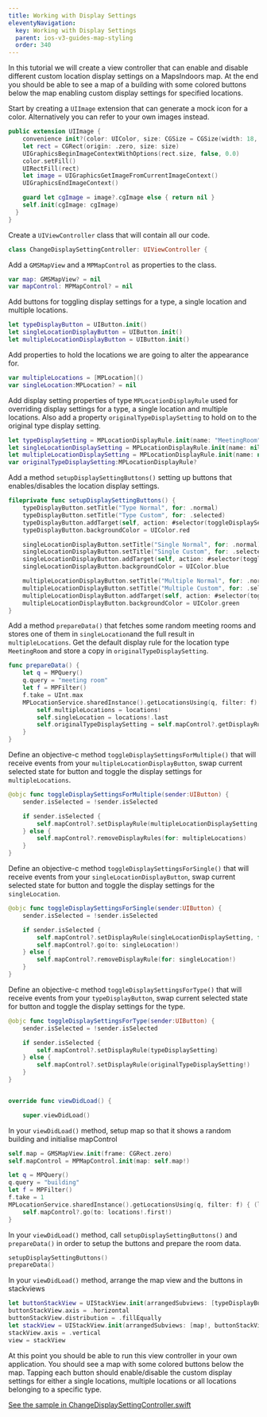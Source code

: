 ```yaml
---
title: Working with Display Settings
eleventyNavigation:
  key: Working with Display Settings
  parent: ios-v3-guides-map-styling
  order: 340
---
```


In this tutorial we will create a view controller that can enable and disable different custom location display settings on a MapsIndoors map. At the end you should be able to see a map of a building with some colored buttons below the map enabling custom display settings for specified locations.

Start by creating a `UIImage` extension that can generate a mock icon for a color. Alternatively you can refer to your own images instead.

```swift
public extension UIImage {
    convenience init?(color: UIColor, size: CGSize = CGSize(width: 18, height: 18)) {
    let rect = CGRect(origin: .zero, size: size)
    UIGraphicsBeginImageContextWithOptions(rect.size, false, 0.0)
    color.setFill()
    UIRectFill(rect)
    let image = UIGraphicsGetImageFromCurrentImageContext()
    UIGraphicsEndImageContext()

    guard let cgImage = image?.cgImage else { return nil }
    self.init(cgImage: cgImage)
  }
}
```

Create a `UIViewController` class that will contain all our code.

```swift
class ChangeDisplaySettingController: UIViewController {
```

Add a `GMSMapView` and a `MPMapControl` as properties to the class.

```swift
var map: GMSMapView? = nil
var mapControl: MPMapControl? = nil
```

Add buttons for toggling display settings for a type, a single location and multiple locations.

```swift
let typeDisplayButton = UIButton.init()
let singleLocationDisplayButton = UIButton.init()
let multipleLocationDisplayButton = UIButton.init()
```

Add properties to hold the locations we are going to alter the appearance for.

```swift
var multipleLocations = [MPLocation]()
var singleLocation:MPLocation? = nil
```

Add display setting properties of type `MPLocationDisplayRule` used for overriding display settings for a type, a single location and multiple locations. Also add a property `originalTypeDisplaySetting` to hold on to the original type display setting.

```swift
let typeDisplaySetting = MPLocationDisplayRule.init(name: "MeetingRoom", andIcon: UIImage.init(color: UIColor.red), andZoomLevelOn: 15)!
let singleLocationDisplaySetting = MPLocationDisplayRule.init(name: nil, andIcon: UIImage.init(color: UIColor.blue), andZoomLevelOn: 15)!
let multipleLocationDisplaySetting = MPLocationDisplayRule.init(name: nil, andIcon: UIImage.init(color: UIColor.green), andZoomLevelOn: 15)!
var originalTypeDisplaySetting:MPLocationDisplayRule?
```

Add a method `setupDisplaySettingButtons()` setting up buttons that enables/disables the location display settings.

```swift
fileprivate func setupDisplaySettingButtons() {
    typeDisplayButton.setTitle("Type Normal", for: .normal)
    typeDisplayButton.setTitle("Type Custom", for: .selected)
    typeDisplayButton.addTarget(self, action: #selector(toggleDisplaySettingsForType), for: .touchUpInside)
    typeDisplayButton.backgroundColor = UIColor.red

    singleLocationDisplayButton.setTitle("Single Normal", for: .normal)
    singleLocationDisplayButton.setTitle("Single Custom", for: .selected)
    singleLocationDisplayButton.addTarget(self, action: #selector(toggleDisplaySettingsForSingle), for: .touchUpInside)
    singleLocationDisplayButton.backgroundColor = UIColor.blue

    multipleLocationDisplayButton.setTitle("Multiple Normal", for: .normal)
    multipleLocationDisplayButton.setTitle("Multiple Custom", for: .selected)
    multipleLocationDisplayButton.addTarget(self, action: #selector(toggleDisplaySettingsForMultiple), for: .touchUpInside)
    multipleLocationDisplayButton.backgroundColor = UIColor.green
}
```

Add a method `prepareData()` that fetches some random meeting rooms and stores one of them in `singleLocation`and the full result in `multipleLocations`. Get the default display rule for the location type `MeetingRoom` and store a copy in `originalTypeDisplaySetting`.

```swift
func prepareData() {
    let q = MPQuery()
    q.query = "meeting room"
    let f = MPFilter()
    f.take = UInt.max
    MPLocationService.sharedInstance().getLocationsUsing(q, filter: f) { (locations, error) in
        self.multipleLocations = locations!
        self.singleLocation = locations!.last
        self.originalTypeDisplaySetting = self.mapControl?.getDisplayRule(forTypeNamed: "MeetingRoom")?.copy() as? MPLocationDisplayRule
    }
}
```

Define an objective-c method `toggleDisplaySettingsForMultiple()` that will receive events from your `multipleLocationDisplayButton`, swap current selected state for button and toggle the display settings for `multipleLocations`.

```swift
@objc func toggleDisplaySettingsForMultiple(sender:UIButton) {
    sender.isSelected = !sender.isSelected

    if sender.isSelected {
        self.mapControl?.setDisplayRule(multipleLocationDisplaySetting, for: multipleLocations)
    } else {
        self.mapControl?.removeDisplayRules(for: multipleLocations)
    }
}
```

Define an objective-c method `toggleDisplaySettingsForSingle()` that will receive events from your `singleLocationDisplayButton`, swap current selected state for button and toggle the display settings for the `singleLocation`.

```swift
@objc func toggleDisplaySettingsForSingle(sender:UIButton) {
    sender.isSelected = !sender.isSelected

    if sender.isSelected {
        self.mapControl?.setDisplayRule(singleLocationDisplaySetting, for: singleLocation!)
        self.mapControl?.go(to: singleLocation!)
    } else {
        self.mapControl?.removeDisplayRule(for: singleLocation!)
    }
}
```

Define an objective-c method `toggleDisplaySettingsForType()` that will receive events from your `typeDisplayButton`, swap current selected state for button and toggle the display settings for the type.

```swift
@objc func toggleDisplaySettingsForType(sender:UIButton) {
    sender.isSelected = !sender.isSelected

    if sender.isSelected {
        self.mapControl?.setDisplayRule(typeDisplaySetting)
    } else {
        self.mapControl?.setDisplayRule(originalTypeDisplaySetting!)
    }
}


override func viewDidLoad() {

    super.viewDidLoad()
```

In your `viewDidLoad()` method, setup map so that it shows a random building and initialise mapControl

```swift
self.map = GMSMapView.init(frame: CGRect.zero)
self.mapControl = MPMapControl.init(map: self.map!)

let q = MPQuery()
q.query = "building"
let f = MPFilter()
f.take = 1
MPLocationService.sharedInstance().getLocationsUsing(q, filter: f) { (locations, error) in
    self.mapControl?.go(to: locations!.first!)
}
```

In your `viewDidLoad()` method, call `setupDisplaySettingButtons()` and `prepareData()` in order to setup the buttons and prepare the room data.

```swift
setupDisplaySettingButtons()
prepareData()
```

In your `viewDidLoad()` method, arrange the map view and the buttons in stackviews

```swift
let buttonStackView = UIStackView.init(arrangedSubviews: [typeDisplayButton, singleLocationDisplayButton, multipleLocationDisplayButton])
buttonStackView.axis = .horizontal
buttonStackView.distribution = .fillEqually
let stackView = UIStackView.init(arrangedSubviews: [map!, buttonStackView])
stackView.axis = .vertical
view = stackView
```

At this point you should be able to run this view controller in your own application. You should see a map with some colored buttons below the map. Tapping each button should enable/disable the custom display settings for either a single locations, multiple locations or all locations belonging to a specific type.

[See the sample in ChangeDisplaySettingController.swift](https://github.com/MapsIndoors/MapsIndoorsIOS/blob/master/Example/DemoSamples/Change%20Display%20Setting/ChangeDisplaySettingController.swift)
